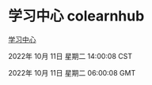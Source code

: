 # 学习中心 colearnhub
[学习中心](http://27.19.33.125:56308/colearnhub/)

2022年 10月 11日 星期二 14:00:08 CST

2022年 10月 11日 星期二 06:00:08 GMT
